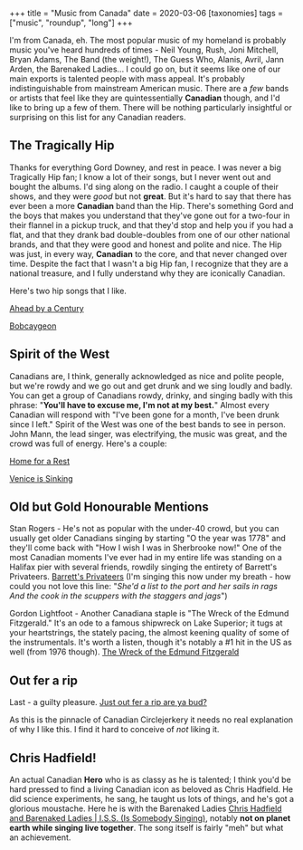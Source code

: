 +++
title = "Music from Canada"
date = 2020-03-06
[taxonomies]
tags = ["music", "roundup", "long"]
+++

I'm from Canada, eh. The most popular music of my homeland is probably music you've heard hundreds of times - Neil Young, Rush, Joni Mitchell, Bryan Adams, The Band (the weight!), The Guess Who, Alanis, Avril, Jann Arden, the Barenaked Ladies... I could go on, but it seems like one  of our main exports is talented people with mass appeal. It's probably indistinguishable from mainstream American music. There are a *few* bands or artists that feel like they are quintessentially **Canadian** though, and I'd like to bring up a few of them. There will be nothing particularly insightful or surprising on this list for any Canadian readers.

## The Tragically Hip

Thanks for everything Gord Downey, and rest in peace. I was never a big Tragically Hip fan; I know a lot of their songs, but I never went out and bought the albums. I'd sing along on the radio. I caught a couple of their shows, and they were *good* but not **great**. But it's hard to say that there has ever been a more **Canadian** band than the Hip. There's something Gord and the boys that makes you understand that they've gone out for a two-four in their flannel in a pickup truck, and that they'd stop and help you if you had a flat, and that they drank bad double-doubles from one of our other national brands, and that they were good and honest and polite and nice. The Hip was just, in every way, **Canadian** to the core, and that never changed over time. Despite the fact that I wasn't a big Hip fan, I recognize that they are a national treasure, and I fully understand why they are iconically Canadian. 

Here's two hip songs that I like. 

[Ahead by a Century](https://www.youtube.com/watch?v=QE2joQsWXJg)

[Bobcaygeon](https://www.youtube.com/watch?v=o6QDjDPRF5c)

## Spirit of the West

Canadians are, I think, generally acknowledged as nice and polite people, but we're rowdy and we go out and get drunk and we sing loudly and badly. You can get a group of Canadians rowdy, drinky, and singing badly with this phrase:  "**You'll have to excuse me, I'm not at my best.**" Almost every Canadian will respond with "I've been gone for a month, I've been drunk since I left." Spirit of the West was one of the best bands to see in person. John Mann, the lead singer, was electrifying, the music was great, and the crowd was full of energy. Here's a couple:

[Home for a Rest](https://www.youtube.com/watch?v=crIk87-mPzY)

[Venice is Sinking](https://www.youtube.com/watch?v=3tepxOAEBIE)

## Old but Gold Honourable Mentions

Stan Rogers - He's not as popular with the under-40 crowd, but you can usually get older Canadians singing by starting "O the year was 1778" and they'll come back with "How I wish I was in Sherbrooke now!" One of the most Canadian moments I've ever had in my entire life was standing on a Halifax pier with several friends, rowdily singing the entirety of Barrett's Privateers. [Barrett's Privateers](https://www.youtube.com/watch?v=ZIwzRkjn86w) (I'm singing this now under my breath -  how could you not love this line: "*She'd a list to the port and her sails in rags And the cook in the scuppers with the staggers and jags*")

Gordon Lightfoot - Another Canadiana staple is "The Wreck of the Edmund Fitzgerald." It's an ode to a famous shipwreck on Lake Superior; it tugs at your heartstrings, the stately pacing, the almost keening quality of some of the instrumentals. It's worth a listen, though it's notably a #1 hit in the US as well (from 1976 though). [The Wreck of the Edmund Fitzgerald](https://www.youtube.com/watch?v=9vST6hVRj2A)

## Out fer a rip

Last - a guilty pleasure. [Just out fer a rip are ya bud?](https://www.youtube.com/watch?v=F-glHAzXi_M)

As this is the pinnacle of Canadian Circlejerkery it needs no real explanation of why I like this. I find it hard to conceive of *not* liking it.

## Chris Hadfield!

An actual Canadian **Hero** who is as classy as he is talented; I think you'd be hard pressed to find a living Canadian icon as beloved as Chris Hadfield. He did science experiments, he sang, he taught us lots of things, and he's got a glorious moustache. Here he is with the Barenaked Ladies [Chris Hadfield and Barenaked Ladies | I.S.S. (Is Somebody Singing)](https://www.youtube.com/watch?v=AvAnfi8WpVE), notably **not on planet earth while singing live together**. The song itself is fairly "meh" but what an achievement.
